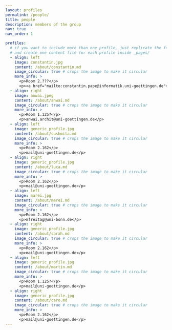 ```yaml
---
layout: profiles
permalink: /people/
title: people
description: members of the group
nav: true
nav_order: 1

profiles:
  # if you want to include more than one profile, just replicate the following block
  # and create one content file for each profile inside _pages/
  - align: left
    image: constantin.jpg
    content: /about/constantin.md
    image_circular: true # crops the image to make it circular
    more_info: >
      <p>Room 2.???</p>
      <p><a href="mailto:constantin.pape@informatik.uni-goettingen.de">constantin.pape@informatik.uni-goettingen.de</a></p>
  - align: right
    image: anwai.jpeg
    content: /about/anwai.md
    image_circular: true # crops the image to make it circular
    more_info: >
      <p>Room 1.125?</p>
      <p>anwai.archit@uni-goettingen.de</p>
  - align: left
    image: generic_profile.jpg
    content: /about/sushmita.md
    image_circular: true # crops the image to make it circular
    more_info: >
      <p>Room 2.162</p>
      <p>mail@uni-goettingen.de</p>
  - align: right
    image: generic_profile.jpg
    content: /about/luca.md
    image_circular: true # crops the image to make it circular
    more_info: >
      <p>Room 2.162</p>
      <p>mail@uni-goettingen.de</p>
  - align: left
    image: marei.jpg
    content: /about/marei.md
    image_circular: true # crops the image to make it circular
    more_info: >
      <p>Room 2.162</p>
      <p>mfreitag@uni-bonn.de</p>
  - align: right
    image: generic_profile.jpg
    content: /about/sarah.md
    image_circular: true # crops the image to make it circular
    more_info: >
      <p>Room 2.162</p>
      <p>mail@uni-goettingen.de</p>
  - align: left
    image: generic_profile.jpg
    content: /about/martin.md
    image_circular: true # crops the image to make it circular
    more_info: >
      <p>Room 1.125?</p>
      <p>mail@uni-goettingen.de</p>
  - align: right
    image: generic_profile.jpg
    content: /about/caro.md
    image_circular: true # crops the image to make it circular
    more_info: >
      <p>Room 2.162</p>
      <p>mail@uni-goettingen.de</p>
---
```

